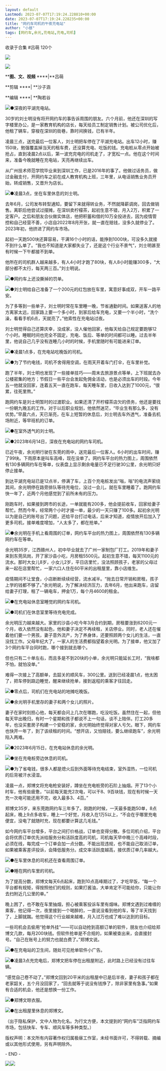 ```yaml
---
layout: default
Lastmod: 2023-07-07T17:19:24.228810+00:00
date: 2023-07-07T17:19:24.228235+00:00
title: "网约车司机的午夜充电站"
author: "小昼"
tags: [网约车,余光,充电站,充电,司机]
---
```


收录于合集 #吕萌 120个

![](https://images.weserv.nl/?url=https%3A//mmbiz.qpic.cn/mmbiz_gif/ry9Lic9CnsiaibQt3VsvDLBQfUtTRoaugLXK8tYJqQZicb2XBxrmuBZ16vjtImH1SV7r8ZHaOTlibK05DebarSWxzibw/640%3Fwx_fmt%3Dother)

![](https://images.weserv.nl/?url=https%3A//mmbiz.qpic.cn/sz_mmbiz_jpg/ry9Lic9Cnsia9MbAJAAicz6qoNXMgpVbGsfxqwBEbWgoWLvoL5GN2fPl7dyPFWkR80XprVh0olJRv8W5X9LDvoVYg/640%3Fwx_fmt%3Djpeg)

****图、文、视频** ****|**吕萌

**剪辑 ****| **沙子涵

**编辑 ****| **陶若谷

![](https://images.weserv.nl/?url=https%3A//mmbiz.qpic.cn/sz_mmbiz_jpg/ry9Lic9Cnsia9MbAJAAicz6qoNXMgpVbGsfJ3lEv9Oy5Yzjof8zSxLJMCgnYkfS1ocgnLEu5ZiaVvAFFMx6pQjSAng/640%3Fwx_fmt%3Djpeg)●深夜的平湖充电站。

30岁的刘士明没有将开网约车的事告诉周围的朋友。六个月前，他还在深圳的写字楼里办公，是一家教育机构的店长，每天给员工制定销售计划。被公司优化后，他租了辆车，穿梭在深圳的街巷，靠时间换钱，已有半年。

凌晨三点，送完最后一位客人，刘士明把车停在了平湖充电站。出车12小时，赚150块，勉强覆盖掉当天的租车费，还没算充电、吃饭的钱。充电桩从零点开始被抢占，直到凌晨2点以后，第一波充完电的司机走了，才宽松一点。他在这个时间来，准备今晚就睡在充电站，天亮再继续出车。

从广州技术师范学院毕业来到深圳工作，已是2016年的事了。他做过话务员，做过金融支付，开网约车之前在成人教育机构上班，三年里，从电话销售业务员开始，转成销售，又晋升为店长。

![](https://images.weserv.nl/?url=https%3A//mmbiz.qpic.cn/sz_mmbiz_jpg/ry9Lic9Cnsia9MbAJAAicz6qoNXMgpVbGsfkD1fgTNbS43tBYEyCdIt8lpicVHc3dgZUkyITPIuPr1Od9cvS6Kz37Q/640%3Fwx_fmt%3Djpeg)●凌晨3点，坐在车里休息的刘士明。

去年6月，公司发布转型通知，要留下来就得转业务，不然就降薪调岗，回去做销售。离职后他尝试过摆摊，在深圳卖柠檬茶，起初生意不错，月入2万，积累了一定客户。之后和朋友合伙做实体店，他把积蓄和借的10万全投进去，因为疫情管控和自己经营不善，小店自2022年8月开张，就一直在赔钱，没多久就停业了。2023年初，他挤进了网约车市场。

起初一天跑500块还算容易，干满16个小时的话，能挣到1000块，可没多久就接不到什么单了。“我也不知道是大家都失业了，还是这个行业不景气”，刘士明甚至有时候一下午都接不到单。

他所在的司机群人越来越多，有人4小时才跑了80块，有人8小时能赚300多，“大部分都不太行，每天两三百。”刘士明说。

![](https://images.weserv.nl/?url=https%3A//mmbiz.qpic.cn/sz_mmbiz_jpg/ry9Lic9Cnsia9MbAJAAicz6qoNXMgpVbGsfsSAlckPpiaf4P4eNfGqicd07FHqaSficEM8U4SQDwO8TrZKDjIq0EgGUQ/640%3Fwx_fmt%3Djpeg)●网约车上还没撕掉的罚单。

![](https://images.weserv.nl/?url=https%3A//mmbiz.qpic.cn/sz_mmbiz_jpg/ry9Lic9Cnsia9MbAJAAicz6qoNXMgpVbGsfaFtics0g2heYF5bT3ktnUibUPiav3ZFicW8ziaEgzKZcIscurMo7mrGmrww/640%3Fwx_fmt%3Djpeg)●刘士明给自己准备了一个200元的红包放在车里，寓意好事成双，开车一路平安。

为了多等到一些单子，刘士明时常在车里睡一晚，节省通勤时间。如果送客人的地方离家太远，回家路上要一个多小时，到家后给车充电，又要一个半小时，“洗个澡，看看手机6点，天就亮了。”他索性在充电站过夜。

刘士明觉得自己还算庆幸，没成家，没人催他回家，他每天给自己规定要跑够12个小时。睡眠时间也完全不固定，充电、饭后、等单的时间都可以睡。过去半年里，他说自己几乎没有连睡几小时的时候，手机里随时有可能进来订单。

![](https://images.weserv.nl/?url=https%3A//mmbiz.qpic.cn/sz_mmbiz_jpg/ry9Lic9Cnsia9MbAJAAicz6qoNXMgpVbGsfHDKKibmfOhoFB05zxUmJJCQ4H3SDVibazic5EiaN4AzCUW5FnNvn2YLHoA/640%3Fwx_fmt%3Djpeg)●凌晨1点多，在充电站吃晚饭的司机。  

![](https://images.weserv.nl/?url=https%3A//mmbiz.qpic.cn/sz_mmbiz_jpg/ry9Lic9Cnsia9MbAJAAicz6qoNXMgpVbGsfUf5icAH5NMIUjASyFXV2reGjib3EibywpdZ4jOg7bXBqZib9dKYBmIVMVg/640%3Fwx_fmt%3Djpeg)●为了节约电钱，司机不舍得用空调，在雨天开着车门打伞，在车里补觉。

跑了半年，刘士明也发现了一些接单技巧——周末去旅游景点等单，上下班就去办公楼密集的地方；节假日一些平台会发起免佣金活动，也是必须出车的时段。今年五一他就没回家，连着五天一直在跑车，每天睡车里，日收入达到了1000元，“很累，往死里熬。”

跑网约车是刘士明暂时的过渡职业。如果还清了开柠檬茶店欠的债务，他还是要找一份朝九晚五的工作。对于以后职业规划，他依然迷茫，“毕业生有那么多，没有优势。”早晨六点，天已渐亮，在车上短暂的休息后，刘士明去车外透气，准备去机场附近，等早班机的订单。

![](https://images.weserv.nl/?url=https%3A//mmbiz.qpic.cn/sz_mmbiz_jpg/ry9Lic9Cnsia9MbAJAAicz6qoNXMgpVbGsfAu6cNGZQCIgjOmzV4pibYx2Zf9b5Z7QicVviblO7MoKic3IjbiaoyWFqheA/640%3Fwx_fmt%3Djpeg)●在室外透气的刘士明。

![](https://images.weserv.nl/?url=https%3A//mmbiz.qpic.cn/sz_mmbiz_jpg/ry9Lic9Cnsia9MbAJAAicz6qoNXMgpVbGsfbN6QPIic3IiboQeQ0U46oiclm80H4kj4e1WeMnicVicIIkdWEvhlrvIcHrQ/640%3Fwx_fmt%3Djpeg)●2023年6月14日，深夜在充电站的网约车司机。

已近午夜，余光明行驶在东莞的雨中，送完最后一位客人。6小时的出车时间，赚了99块。下雨原本是叫车高峰，现在没单了。网约车平台的热力图上，周围依然有130多辆网约车在等单，仪表盘上显示剩余电量已不足行驶30公里，余光明只好停止接单。

到达平湖充电站已是12点半，停满了车，上百个充电桩发出“嗡，嗡”的电流声萦绕其间，余光明停在路旁排队等待充电位，没过一会儿，就在车里睡着了。跑网约车快一年了，近两个月他感觉到了前所未有的压力。

刚跑车时，如果接到跨市的长途，一单就能有200多，他会提前收车，回家给妻子帮忙。然而今年，经常两个小时才接一单，最少的一天只赚了100多。起初余光明以为是自己的账号出了问题，还给平台打过电话，后来才知道，疫情放开后加入了更多司机，接单难度增加，“人太多了，都在抢单。”

![](https://images.weserv.nl/?url=https%3A//mmbiz.qpic.cn/sz_mmbiz_jpg/ry9Lic9Cnsia9MbAJAAicz6qoNXMgpVbGsfs20ZL1RTCcMkeqVletNfFFwj5P7dpeIiblZHicSvWVesvLhjaX7yMuEw/640%3Fwx_fmt%3Djpeg)●余光明在手机上看周围的订单，网约车平台的热力图上，周围依然有130多辆网约车在等单。

余光明35岁，江西赣州人，初中毕业就去了广州一家制包厂打工。2019年和妻子来到东莞凤岗，开了家沙县小吃，月房租5500元。起初生意不错，每天1100元的流水。那时大女儿8岁，小女儿2岁，平日店里忙，没法照顾孩子，老家的父母过来一起在店里帮忙，一家六口人住在60平米的出租屋里，靠小店维生。

疫情期间不让堂食，小店断断续续经营，流水减半。“抛去日常开销和房租，孩子上学的钱都不够了。”余光明说，为了解决经济压力，去年6月，他出来跑车，店留给妻子打理，租了一辆电车，押金1万，每个月4600的租金。

![](https://images.weserv.nl/?url=https%3A//mmbiz.qpic.cn/sz_mmbiz_jpg/ry9Lic9Cnsia9MbAJAAicz6qoNXMgpVbGsfmDGybaUPp4bxF8ozM7zHuhSjqpEvhFW9jicxxKvlsFsoyxpNicicSaA1w/640%3Fwx_fmt%3Djpeg)●在充电站休息室睡觉的网约车司机。

![](https://images.weserv.nl/?url=https%3A//mmbiz.qpic.cn/sz_mmbiz_jpg/ry9Lic9Cnsia9MbAJAAicz6qoNXMgpVbGsfp7O8bC2rgCiaqoKznmeBp0a3SVZlwVEbxmb9uvgb9jpvrnrLQVia1WzA/640%3Fwx_fmt%3Djpeg)●司机们在休息室里等待充电完成。

余光明压力越来越大。家里的沙县小吃今年3月合约到期，房租要涨到6200元一个月，收入依然没有起色，他和妻子决定不再续租，关店停业。同时，老人还在催着他们要一个男孩，妻子意外流产，为了养身体，还要照顾两个女儿的生活，一直没找工作。父母年纪大了，一家人的生活费都指望着余光明。为了接单，他又加了3个网约车平台同时跑，哪个接到就去哪个。

但也只有二十单左右，而且多是不到20块的小单，余光明只能延长工时，“我啥都不怕，就怕没单。”

难得一次接上了高额单，去韶关的顺风车，300公里。送到已经凌晨1点，他太困了，把车停到路边睡觉，醒来继续抢单，接到返程的乘客才往回走。

![](https://images.weserv.nl/?url=https%3A//mmbiz.qpic.cn/sz_mmbiz_jpg/ry9Lic9Cnsia9MbAJAAicz6qoNXMgpVbGsfFW2wan8KGg1guFra2PR3sP10y0kIlYlwMOoajR9aJanIos9Xo7LznQ/640%3Fwx_fmt%3Djpeg)●零点后，司机们在充电站的地摊吃晚饭。

![](https://images.weserv.nl/?url=https%3A//mmbiz.qpic.cn/sz_mmbiz_jpg/ry9Lic9Cnsia9MbAJAAicz6qoNXMgpVbGsfaI5dmhuBOOwUU7BOLZlaicicZCzibW5z5ZLZicBCWNEbia1mcUg8fnA6vTQ/640%3Fwx_fmt%3Djpeg)●余光明手机里存的妻子和两个女儿的照片。

妻子在家时刻担心他，每天都会问上几次在哪跑，吃没吃饭。虽然住在一起，但他每天早出晚归，有时一个星期和孩子都说不上一句话，谈不上陪伴。打工20多年，也没买套房子构建一个安稳的家，余光明始终觉得对家人亏欠。眼下，网约车也快开一年了，到了该续租的时间。“想开店，又怕赔钱，要么继续跑车”，余光明陷入两难。

![](https://images.weserv.nl/?url=https%3A//mmbiz.qpic.cn/sz_mmbiz_jpg/ry9Lic9Cnsia9MbAJAAicz6qoNXMgpVbGsfPDPKicOybfXc752GQASw4McfibaACmibxsFENeOJ8H0picP8Vka3FT35Jg/640%3Fwx_fmt%3Djpeg)●2023年6月15日，在充电站休息的余光明。

![](https://images.weserv.nl/?url=https%3A//mmbiz.qpic.cn/sz_mmbiz_jpg/ry9Lic9Cnsia9MbAJAAicz6qoNXMgpVbGsfINZsM9JQZKb7I7qf8eU5gsYJky73DU1MuRK0pyaUaibBeTrtfx8rNOQ/640%3Fwx_fmt%3Djpeg)●坐在充电桩旁边休息的司机。

![](https://images.weserv.nl/?url=https%3A//mmbiz.qpic.cn/sz_mmbiz_jpg/ry9Lic9Cnsia9MbAJAAicz6qoNXMgpVbGsf7WBQaicJmJeoDUqEHW4Pdhf8I4IAOgEyEWxCt2h2saicThE8TK8yic50g/640%3Fwx_fmt%3Djpeg)●为了省电钱，很多人都是熄火后到外面等待充电结束，室外湿热，一位司机的后背被汗水浸湿。

凌晨一点，郑博文将充电枪安装好，蹲坐在充电桩旁的石阶上抽烟。开了13个小时车，他有些疲惫，“以前每天能充2次电，可以干8、9百块钱，现在有时候一天充一次电可能还用不完，收入最多3、4百。”

郑博文35岁，来东莞跑网约车三年多了。刚跑的时候，一天最多能跑50单，8点起床，晚上9点多收车，睡上一个好觉，月收入在1万5以上，“不会在乎哪里充电便宜，没电了就随时充，现在都要计算这几毛钱。”

如今网约车平台增多，平台之间打价格战，订单也变得分散。多位司机介绍，平台会将优质订单优先派给服务分和活跃度高的司机，司机每天早中晚三个高峰时段，必须在线，每完成一个订单会加一点分数。不能出现违规，也不能自己取消订单，如果被乘客差评投诉，会降低服务分。成交率活跃度越高，接优质订单几率越大。

![](https://images.weserv.nl/?url=https%3A//mmbiz.qpic.cn/sz_mmbiz_jpg/ry9Lic9Cnsia9MbAJAAicz6qoNXMgpVbGsfue92mR3eA4KmQOD20QbgQCcOVO1d6FFrxc0CicB9ZTqPc2RMpoI3xKg/640%3Fwx_fmt%3Djpeg)●在车里休息的司机还在查看周围订单。

![](https://images.weserv.nl/?url=https%3A//mmbiz.qpic.cn/sz_mmbiz_jpg/ry9Lic9Cnsia9MbAJAAicz6qoNXMgpVbGsfkrSiaQcDC0NOWib1iaZe7eSqziaJk5ZRg8eLMdBcVicu9H7GD4LLc5X5SdA/640%3Fwx_fmt%3Djpeg)●睡在网约车里的司机。

为了提高分数，郑博文每天6点起床，跑到10点高峰期过了，才吃早饭，“每一个平台都有规矩，得按照他们的规则，如果打酱油，大单肯定不可能给你，只能让你去扫附近几公里的单。”

晚上困了，也不敢在车里抽烟，担心被乘客投诉车里有烟味。郑博文遇到过难缠的乘客，他记得一次，夜里接到一个喝醉的，一直说没看到他的车，等了半天找到了，上脚就踹。他觉得这个行业越来越难，月入过万也成了难以达到的目标。

一些司机会去偷用“抢单外挂”——可以自动抢到高额订单的软件，朋友也介绍给郑博文几款，每月200块钱。但软件抢单是不合规的，如果被查出来，会直接封号。“自己在账号上的努力也就白费了。”郑博文说。

![](https://images.weserv.nl/?url=https%3A//mmbiz.qpic.cn/sz_mmbiz_jpg/ry9Lic9Cnsia9MbAJAAicz6qoNXMgpVbGsfE2Mia9qDqPK9Eckcen0EG1DnyltpdqnLcnL9m9PzMCoMuVB8O7GSasA/640%3Fwx_fmt%3Djpeg)●在充电站的卫生间，随处可见抢单软件小广告。

![](https://images.weserv.nl/?url=https%3A//mmbiz.qpic.cn/sz_mmbiz_jpg/ry9Lic9Cnsia9MbAJAAicz6qoNXMgpVbGsfZpdyuRnPfBs1Ad7FMYZshhacBDBjEbvSIibDWjwIkxspsw3lP9gcSJQ/640%3Fwx_fmt%3Djpeg)●凌晨3点充完电后，郑博文把车停在出租屋附近，此时路上已经没有过往车辆。

“感觉自己卷不动了。”郑博文回到20平米的出租屋中已是后半夜，妻子和孩子都在老家韶关，五个月没回家了，“回去就等于说没有钱挣了，除非家里有急事。”如果有合适的机会，他还是想换一份工作。

![](https://images.weserv.nl/?url=https%3A//mmbiz.qpic.cn/sz_mmbiz_jpg/ry9Lic9Cnsia9MbAJAAicz6qoNXMgpVbGsfOoaFI7Uibz7Xib9Co8UiaP0ZGt26DlRUl5ePKmj46voiboTxdRClZOcJzA/640%3Fwx_fmt%3Djpeg)●郑博文晾衣服。

![](https://images.weserv.nl/?url=https%3A//mmbiz.qpic.cn/sz_mmbiz_jpg/ry9Lic9Cnsia9MbAJAAicz6qoNXMgpVbGsfwbaffZueicylRQdic7IKdXBVv5IBEDFIlnQJ12RKLXic2absnia8JBxRfg/640%3Fwx_fmt%3Djpeg)●在出租屋里休息的郑博文。

（出于隐私保护，文中人物为化名。为行文方便，本文提到的“网约车”泛指网约车市场，包括快车、专车、顺风车等多种类型。）

版权声明：本文所有内容著作权归属极昼工作室，未经书面许可，不得转载、摘编或以其他形式使用，另有声明除外。

\- END -

![](https://images.weserv.nl/?url=https%3A//mmbiz.qpic.cn/sz_mmbiz_jpg/ry9Lic9Cnsia9VAyx9GtpPeAOFsLp0zPutGbJKukvJmqiamricllkSyuAlV4u3Expvic2kcUAoyyGQibIqJKtT3eFRuA/640%3Fwx_fmt%3Djpeg)![](https://images.weserv.nl/?url=https%3A//mmbiz.qpic.cn/mmbiz_jpg/YulpgP4g2QK2L7uHEYoDeybOzJGJUWbF8QdpKRkYDAHp0OHGOaVcUJQyMwLGQ6KjV9FchnBACxofiagpCnaTf5A/640%3Fwx_fmt%3Djpeg)

